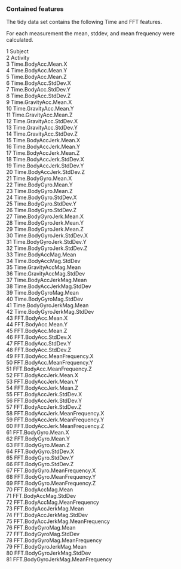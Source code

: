 ### Contained features

The tidy data set contains the following Time and FFT features.

For each measurement the mean, stddev, and mean frequency were calculated.

1	Subject  
2	Activity  
3	Time.BodyAcc.Mean.X  
4	Time.BodyAcc.Mean.Y  
5	Time.BodyAcc.Mean.Z  
6	Time.BodyAcc.StdDev.X  
7	Time.BodyAcc.StdDev.Y  
8	Time.BodyAcc.StdDev.Z  
9	Time.GravityAcc.Mean.X  
10	Time.GravityAcc.Mean.Y  
11	Time.GravityAcc.Mean.Z    
12	Time.GravityAcc.StdDev.X  
13	Time.GravityAcc.StdDev.Y  
14	Time.GravityAcc.StdDev.Z  
15	Time.BodyAccJerk.Mean.X  
16	Time.BodyAccJerk.Mean.Y  
17	Time.BodyAccJerk.Mean.Z  
18	Time.BodyAccJerk.StdDev.X  
19	Time.BodyAccJerk.StdDev.Y  
20	Time.BodyAccJerk.StdDev.Z  
21	Time.BodyGyro.Mean.X  
22	Time.BodyGyro.Mean.Y  
23	Time.BodyGyro.Mean.Z  
24	Time.BodyGyro.StdDev.X  
25	Time.BodyGyro.StdDev.Y  
26	Time.BodyGyro.StdDev.Z  
27	Time.BodyGyroJerk.Mean.X  
28	Time.BodyGyroJerk.Mean.Y  
29	Time.BodyGyroJerk.Mean.Z  
30	Time.BodyGyroJerk.StdDev.X  
31	Time.BodyGyroJerk.StdDev.Y  
32	Time.BodyGyroJerk.StdDev.Z  
33	Time.BodyAccMag.Mean  
34	Time.BodyAccMag.StdDev  
35	Time.GravityAccMag.Mean  
36	Time.GravityAccMag.StdDev  
37	Time.BodyAccJerkMag.Mean  
38	Time.BodyAccJerkMag.StdDev  
39	Time.BodyGyroMag.Mean  
40	Time.BodyGyroMag.StdDev  
41	Time.BodyGyroJerkMag.Mean  
42	Time.BodyGyroJerkMag.StdDev  
43	FFT.BodyAcc.Mean.X  
44	FFT.BodyAcc.Mean.Y  
45	FFT.BodyAcc.Mean.Z  
46	FFT.BodyAcc.StdDev.X  
47	FFT.BodyAcc.StdDev.Y  
48	FFT.BodyAcc.StdDev.Z  
49	FFT.BodyAcc.MeanFrequency.X  
50	FFT.BodyAcc.MeanFrequency.Y  
51	FFT.BodyAcc.MeanFrequency.Z  
52	FFT.BodyAccJerk.Mean.X  
53	FFT.BodyAccJerk.Mean.Y  
54	FFT.BodyAccJerk.Mean.Z  
55	FFT.BodyAccJerk.StdDev.X  
56	FFT.BodyAccJerk.StdDev.Y  
57	FFT.BodyAccJerk.StdDev.Z  
58	FFT.BodyAccJerk.MeanFrequency.X  
59	FFT.BodyAccJerk.MeanFrequency.Y  
60	FFT.BodyAccJerk.MeanFrequency.Z  
61	FFT.BodyGyro.Mean.X  
62	FFT.BodyGyro.Mean.Y  
63	FFT.BodyGyro.Mean.Z  
64	FFT.BodyGyro.StdDev.X  
65	FFT.BodyGyro.StdDev.Y  
66	FFT.BodyGyro.StdDev.Z  
67	FFT.BodyGyro.MeanFrequency.X  
68	FFT.BodyGyro.MeanFrequency.Y  
69	FFT.BodyGyro.MeanFrequency.Z  
70	FFT.BodyAccMag.Mean  
71	FFT.BodyAccMag.StdDev  
72	FFT.BodyAccMag.MeanFrequency  
73	FFT.BodyAccJerkMag.Mean  
74	FFT.BodyAccJerkMag.StdDev  
75	FFT.BodyAccJerkMag.MeanFrequency  
76	FFT.BodyGyroMag.Mean  
77	FFT.BodyGyroMag.StdDev  
78	FFT.BodyGyroMag.MeanFrequency  
79	FFT.BodyGyroJerkMag.Mean  
80	FFT.BodyGyroJerkMag.StdDev  
81	FFT.BodyGyroJerkMag.MeanFrequency  

